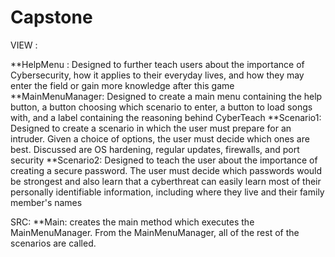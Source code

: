 # Capstone
VIEW :


**HelpMenu : Designed to further teach users about the importance of Cybersecurity, how it applies to their everyday lives, and how they may enter the field or gain more knowledge after this game
**MainMenuManager: Designed to create a main menu containing the help button, a button choosing which scenario to enter, a button to load songs with, and a label containing the reasoning behind CyberTeach
**Scenario1: Designed to create a scenario in which the user must prepare for an intruder. Given a choice of options, the user must decide which ones are best. Discussed are OS hardening, regular updates, firewalls, and port security
**Scenario2: Designed to teach the user about the importance of creating a secure password. The user must decide which passwords would be strongest and also learn that a cyberthreat can easily learn most of their personally identifiable information, including where they live and their family member's names

SRC:
**Main: creates the main method which executes the MainMenuManager. From the MainMenuManager, all of the rest of the scenarios are called.
